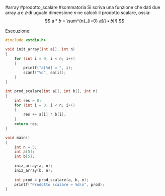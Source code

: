#array #prodotto_scalare #sommatoria 
Si scriva una funzione che dati due array $𝑎$ e $𝑏$ di uguale dimensione 𝑛 ne calcoli il prodotto scalare, ossia: 
$$
	𝑎 * 𝑏 = \sum^{n}_{i=0} 𝑎[𝑖] ∗ 𝑏[𝑖]
$$

Esecuzione:
```c
#include <stdio.h>

void init_array(int a[], int n)
{
	for (int i = 0; i < n; i++)
	{
		printf("a[%d] = ", i);
		scanf("%d", &a[i]);
	}
}

int prod_scalare(int a[], int b[], int n)
{
	int res = 0;
	for (int i = 0; i < n; i++)
	{
		res += a[i] * b[i];
	}
	return res;
}

void main()
{
	int n = 5;
	int a[5];
	int b[5];
	
	iniz_array(a, n);
	iniz_array(b, n);
	
	int prod = prod_scalare(a, b, n);
	printf("Prodotto scalare = %d\n", prod);
}
```